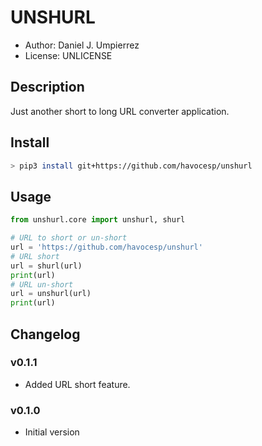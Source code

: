 # UNSHURL

- Author: Daniel J. Umpierrez
- License: UNLICENSE

## Description

Just another short to long URL converter application.

## Install

```bash
> pip3 install git+https://github.com/havocesp/unshurl
```

## Usage

```python
from unshurl.core import unshurl, shurl

# URL to short or un-short
url = 'https://github.com/havocesp/unshurl'
# URL short
url = shurl(url)
print(url)
# URL un-short
url = unshurl(url)
print(url)
```

## Changelog

### v0.1.1

- Added URL short feature.

### v0.1.0

- Initial version
